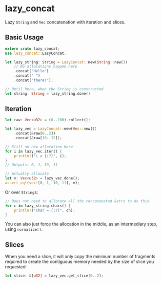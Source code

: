 # lazy_concat
Lazy `String` and `Vec` concatenation with iteration and slices.

## Basic Usage

```Rust
extern crate lazy_concat;
use lazy_concat::LazyConcat;

let lazy_string: String = LazyConcat::new(String::new())
    // No allocations happen here
    .concat("Hello")
    .concat(" ")
    .concat("there!");

// Until here, when the String is constructed
let string: String = lazy_string.done()
```

## Iteration

```Rust
let raw: Vec<u32> = (0..100).collect();

let lazy_vec = LazyConcat::new(Vec::new())
    .concat(&raw[0..2])
    .concat(&raw[10..12]);

// Still no new allocation here
for i in lazy_vec.iter() {
    println!("i = {:?}", i);
}
// Outputs: 0, 1, 10, 11

// Actually allocate
let v: Vec<u32> = lazy_vec.done();
assert_eq!(vec![0, 1, 10, 11], v);
```
Or over `String`s:

```Rust
// Does not need to allocate all the concatenated &strs to do this
for c in lazy_string.chars() {
    println!("char = {:?}", ch);
}
```

You can also just force the allocation in the middle, as an intermediary step, using `normalize()`.

## Slices

When you need a slice, it will only copy the minimum number of fragments required to create the contiguous memory needed by the size of slice you requested:

```Rust
let slice: &[u32] = lazy_vec.get_slice(0..2);
```